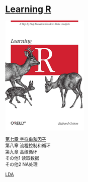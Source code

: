 # [Learning R](http://duhi23.github.io/Analisis-de-datos/Cotton.pdf)
<img width="250" height="350" src="https://github.com/BlackTunami/learning_R.github.io/blob/master/71rC0BWC6IL.jpg"/>

[第七章 字符串和因子](https://github.com/BlackTunami/learning_R.github.io/issues/1)  
第八章 流程控制和循环  
第九章 高级循环  
その他1 读取数据  
その他2 NA处理  

[LDA](https://towardsdatascience.com/linear-discriminant-analysis-lda-101-using-r-6a97217a55a6)
